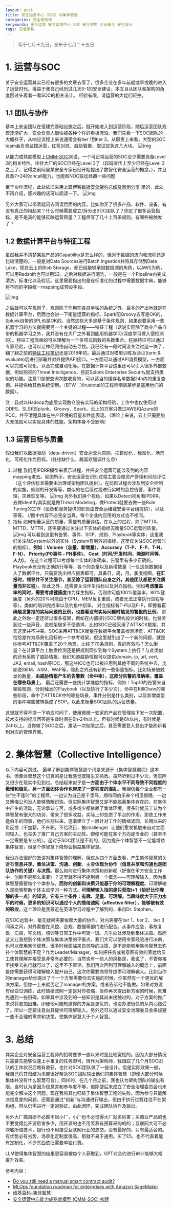 ```yaml
---
layout: post
title: 安全运营中心（SOC）与集体智慧
categories: 安全架构师
kerywords: 安全运营 安全运营中心 SOC 安全架构 企业安全 安全设计
tags: 安全架构
---
```



> 写于七月十九日，发布于七月二十五日

# 1. 运营与SOC
关于安全运营其实已经有很多的文章去写了，很多企业在多年前就或早或晚的进入了运营时代。得益于我自己经历过几次0-1的安全建设，本文且从团队和架构的角度回过头再看一看SOC的相关设计。 经验有限，请运营的大佬们轻拍。

## 1.1 团队与协作
基本上安全团队在搭建完基础设施之后，就开始进入到运营阶段，随后运营团队规模逐渐扩大，安全负责人很快被各种个样的看板淹没。我们先看一下SOC团队的大概样子，从响应流程上来说通常会有tier 1到tier 3。从职责上来看，大型的SOC team会负责监控运营，红蓝对抗，威胁智能，取证应急这几大块。
![img](https://img.iami.xyz/images/soc-team-org.png)

从能力成熟度模型上[CMM-SOC](https://www.secrss.com/articles/32893)来说，一个可正常运营的SOC至少需要具备Level 2的相关特性。往往大厂的SOC已经在Level 3了（起码宣传上至少已经在Level 3 之上了，记得之前阿里某安全专家已经开始提出了数智化安全运营的概念。），并且具备7*24的oncall能力，也能和NOC联动处置一些问题

至于协作流程，此处依旧采用上篇博客[数据安全架构总结及案例分享](https://iami.xyz/data-security-and-archtecture-selected/) 里的，此处不再介绍，感兴趣的话可以阅读一下。 ![img](https://img.iami.xyz/images/data+driven+soc+arch.png) 

另外大家可以带着疑问去阅读后面的内容。比如你买了很多产品、软件、设备，有没有真正的用起来？什么时候需要成立/拆分出SOC团队了？你定了很多运营指标，是不是真的能够反映运营质量？工程师写了几十上百条规则，有哪些被触发了？

## 1.2 数据计算平台与特征工程
虽然我并不清楚某些产品的Capability是怎么样的，但对于数据的流向和流程还是比较清楚的。一般是对Data Sources进行Batch Ingestion并将其存储到Data Lake，现在云上的Blob Storage，都已经能够承担数据湖的角色，以AWS为例，可以用Redshift也可以用S3。之后对数据进行清洗，一般是在一个Pipeline内完成清洗，标准化以及验证。这里需要指出的是在标准化的过程中需要数据字典，能够将不同的字段统一mapping成预设字段。

![img](https://img.iami.xyz/images/data-computing-and-machine-learing-cloud-solutions-and-open-source-solutions.png)

之后就可以写规则了，规则除了作用在各自单独的系统之外，最多的产出地就是在数据计算平台，后面也会讲一下衡量运营的指标。Spark配Groovy去写是OK的，Splunk自带的SPL也是OK的。当然这些大多是基于条件规则，如果说要采用一些机器学习的方法就需要另一个关键的过程——特征工程（话说实际除了商业产品自带的机器学习之外，我并没有在大厂之外看到能用机器学习/深度学习做入侵检测的）。特征工程简单的可以理解为一个多项式函数的系数集合。挖掘特征可以通过专家经验，也可以让神经网络自动去寻找。我已经有一段时间没关注过这一块了，翻了翻之前的[特征工程笔记](https://iami.xyz/meituanmachinelearning-featureenginne-note/)还是2018年的。最后通过对模型训练及验证(tarin & evaluate)后进行部署并对外提供API接口。一方面可以通过API消费模型，一方面可以完成可视化，以及完成自动化等。在数据计算平台这里还可以引入很多外部数据，例如购买的Threat Intelligence，目前Splunk Enterprise Security就支持类似的功能。注意TI是按查询次数收费的，可以适当的缓存名单数据24h内的重复查询。并提供给其他系统使用。（BTW：Virustotal的工程师嘲讽某步是盗用他们的数据）。

注：我对以Hadoop为底层实现数仓没有实际的架构经验，工作中也仅使用过ODPS、SLS和Splunk、Groovy、Spark。云上的方案只做过AWS和Azure的POC，并不清楚具体在生产环境的容量和性能表现。（理论上来说，云上只需要加大充值就可以实现具体的性能，架构本身不受影响）

## 1.3 运营目标与质量 
假设我们以数据驱动（data-driven）安全运营为原则，把自动化，标准化，场景化，可视化作为目标。（往往缺什么，越喜欢强调什么😓）

1. 过程
我们用IPDRR模型来表示过程，并把安全运营可能涉及到的内容mapping进去。如图所示，安全运营在识别过程主要会做资产管理和风险评估（这个评估标准需要由治理或架构团队提供）。在防御过程会涉及到安全控制的实施，规则的开发等等，类似的在后续过程进行实时的监控告警，事件管理，灾难恢复等。
![img](https://img.iami.xyz/images/ipdrr-soc-mapping-scenario.png)
另外我们换个视角，如果以Detect视角看IPDRR。去做Identify其实就是做Threat Modeling，做Protect就要去做一些Rule Tuning的工作（设备和服务提供的职责由安全运维或安全平台组提供），以及等等。
//图中内容不必完全当真，每个企业内应用的方式也不相同。
2. 指标
如何衡量运营的质量，需要有质量评估。在以上的过程，除了MTTA，MTTD，MTTR，还需要通过关注以下实体的指标去衡量SOC运营的质量。 ![img](https://img.iami.xyz/images/soc-workflow-entity.png)
可以看到这里有告警、事件、SOP、规则、Playbook等实体，这里我们关注除System以外的实体（System有另外的指标，这里仅关注SOC运营时的指标）。**例如：Volume（总量、新增量）、Accuracy（T-P、 F-P、T-N、 F-N）、 Priority(P0事件 - PN事件)、 Cost（时间/开发时间，溯源时间等、人力）**。
在这个过程可以考虑每个实体的准确率，告警里有多少正确的，Playbook有没有正确执行等等，各个的总量以及新增数量（一旦这些数据接入了数据平台，只需要洗出相应报表即可，具备日，周，月，季度视图。**在汇报时，领导并不关注细节，甚至除了运营团队自身之外，其他团队都更关注质量而非过程**）。除此之外，还需要关注伴生指标以及对立指标。例如**考虑覆盖率的同时，需要考虑健康度**作为伴生指标。否则你可能100%覆盖率，80%健康度（另外的20%可能由于CPU，MEM反复重启，或者无法正常执行进程等等），类似的培训完成率以及钓鱼中招率。 对立指标有T-P以及F-P，即要看**正确触发警报的实际问题的比例，也要看没有实际问题时触发的警报的比例**。 除此之外你一定还听过很多框架，例如在内部探讨SOC架构设计的时候。也曾听到过一些声音，说框架很多不便选择，比如SOC已经采用了ATT&CK框架。其实这里并不冲突。SOC采用ATT&CK衡量在数据平台覆盖检测场景，ATT&CK恰恰是作为场景化目标的一个参考框架。但这里就引出了一个新的问题，就是你参考ATT&CK覆盖了20个场景，上线了70条规则，真的有效吗？怎么衡量？在计算平台上触发检测还是把规则同步到每个System上执行？与此类似的还有采购了威胁情报。我们知道威胁情报可以提供domain, ip, url, cert, JA3, email, hash等IOC，那这些IOC也可以被应用到其他不同的系统中去，比如说SIEM、ASM、WAF等，除此之外还有新的一些衡量指标。比如场景被触发的数量，**由威胁情报产生的告警数（命中率），这部分告警的准确率，覆盖在哪些场景上**。
最后还需要一些统计学维度的指标，例如：Top10的告警来自哪些规则，分别触发的Playbook（以及执行了多少次），命中在KillChain的哪些阶段，命中了ATT&CK中的哪些场景，事件分别是什么类别，以及新增类型的事件哪些被转换成了SOP。以此来衡量SOC团队的运营质量。

这里就不得不提一下响应时间了，使用微微一软家的产品在管理端下发一次配置，技术支持的标准回答是生效时间在6h-24h以上。但有时候是6h以内，有时候是24h以上。当你做了SOD之后，激活一次权限之后，甚至需要登入登出才能刷新看到对应的管理界面。

# 2. 集体智慧（Collective Intelligence）
以下内容可跳过。
最早了解到集体智慧这个词是来源于《集体智慧编程》这本书。但集体智慧这个词真的是让我感觉既陌生又熟悉。虽然听到过不少次，但实际又很少在现实中见到过。总结起来似乎是**一方面由于个体水平不同导致不同程度的傲慢和偏见，另一方面团体协作也带来了一定程度的混乱**。我相信每个企业都有一些“生不逢时”的工程师，一边认为自己是千里马，期待同伯乐来个相见恨晚，一边又懊悔公司没人能够慧眼识珠。但实际集体智慧又是不能脱离集体存在的，在集体中产生的活动，无论承认与否，或多或少都依赖了集体环境。很多时候员工认为个体智慧有很大的功劳，带来了很多收益，实际上却忽虑了平台的作用。那些工作未逢伯乐的同事，他们长期以来，逐渐建立了一层针对工作的情绪滤网，长期以来的负反馈（不加薪，不升职，不给项目，被challenge）让他们愈发抵触来自对立面的输入，也丧失了推广自己方案的主动性。即便可能在某个方向是专业的（甚至不一定需要是专业的）。这对于SOC团队是不利的，因为提升个体智慧不一定能增益集体智慧，但是个体智慧下降却会损益集体智慧。

我没办法很好的去讲对集体智慧的理解，但仅从四个方面去看，产生集体智慧的关键有**信息共享、集体决策、沟通、创新**。主要**体现为协作（信息共享和沟通也是团队协作的关键）与决策**。那么如何进行集体决策和创新呢（好像在甲方安全工作中，创新不是那么重要）？这里就不得不提到另一个概念——可理解输入。因为集体智慧需要每个个体参与，**而你的创新和决策只能基于你的可理解程度**。可理解输入是能够帮助个体主动学习一种方式。**可理解输入指的是只获取i+1（恰好比你理解的多一点）的知识，它有三个条件：有趣、足量、可理解。当趣味度大于压力水平的时候，更多的知识可以通过个人的情绪滤网（affective filter），能够被有效的吸收**。这个理论是我最近在英语学习过程中了解到的，来自Dr. Stephen。

在SOC运营中，毫无疑问需要依赖大量的协作。对内需要在tier 1、tier 2、 tier 3同事之间，对外需要在风控、合规、数据等部门进行配合。从事件应急，事故复盘，汇报，写文档，培训等日常工作中可窥一斑。几乎处处涉及到集体决策。然而这又让我想到个体决策与集体决策的平衡点。我们大可以使用专家经验进行决断，也可以使用集体智慧。很多时候面临来自领导的决策，是不是能够用集体智慧去弥补个体智慧的不足？作为Leader/Manager，如何把任务或者意图有效的表达给员工使其理解并接受是非常有必要的。当然也有一些人的风格是，我说了，不管你接不接受去执行就可以了，这里不予置评。我们再次回到可理解输入的概念上，前面是你需要获得可理解输入提升自己，这次你需要向领导提供可理解输入。比如当你的manager给你提出了个一个方案需要你去实施的时候，你虽然有一个更优的解决方案，但你一上来就否定了manager的方案，或者告诉他不能做。如果对方没有经受过训练，此时情绪滤网一定是对你收缩，当你再次提出新方案的时候，就难免遇到一些阻碍。如果其中涉及到的一些知识是其尚未接触过的，对于方案的推广来说将更加困难。即便他可能知道你的方案是更优的，也没办法很快的从内心接受了。所以一定要注意向其提供可理解输入。另外还可以通过安全治理委员会来规避一些不合理的需求和决策，使集体智慧大于个人智慧。

# 3. 总结

其实企业对安全运营工程师的招聘要求一直以来时是比较宽松的。因为大部分情况只需要先能够快速上手重复的任务即可。但作为架构师，我跟踪了几个月SOC团队的工作状况后略有收获，也针对SOC团队做了一些设计。但是实际效果一般，我自己将其归结为未能很好帮助SOC团队输出他们的集体智慧（即便大部分时候集体并没有什么智慧可言）。同样的，在几个月之前，我也认为架构团队的输出有限。当时认为是因为信息差和参与度不够，但即便后来成立了安全治理委员会也未能完全解决这个问题。现在我将其也归结于集体智慧工程的失败。因为参与只能解决信息差的问题，还需要通过“创新”与沟通进行输出，但由于执行过程往往不在架构组，所以仍需进行一定的验证。由此闭环，完成团队协作及输出。

另外大厂搞自研不必瞧不起小厂，小厂也不必觉得大厂就多厉害；买商业产品的也不要觉得比开源厉害多少，用开源的也不用羡慕有预算采购的的；互联网大可不必吹嘘所谓技术，银行也不用接受互联网行业的忽悠。没有最好的，只有最适合的。有优势必有劣势，场景化定制度很高，那就不易于通用。买了E5，也不代表着能有定制化，不少东西依旧需要单独付费。

LLM使得集体智慧的结果更容易被每个人获取到，GPT对合约进行审计能够大幅提升效率。

<!-- Work-Life Balance VS Work-Life Health? -->

参考内容：
* [Do you still need a manual smart contract audit?](https://arxiv.org/pdf/2306.12338.pdf)
* [MLOps foundation roadmap for enterprises with Amazon SageMaker](https://aws.amazon.com/blogs/machine-learning/mlops-foundation-roadmap-for-enterprises-with-amazon-sagemaker/?mld_ops10)
* [维基百科-集体智慧](https://zh.wikipedia.org/zh-hans/%E9%9B%86%E9%AB%94%E6%99%BA%E6%85%A7)
* [安全运营中心能力成熟度模型 (CMM-SOC) 构建](https://www.secrss.com/articles/32893)